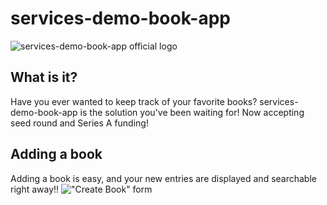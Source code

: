# services-demo-book-app
![services-demo-book-app official logo](https://user-images.githubusercontent.com/11798972/38319530-3b88f04e-37ef-11e8-9010-11b826eafef4.png)

## What is it?

Have you ever wanted to keep track of your favorite books? services-demo-book-app is the solution you've been waiting for! Now accepting seed round and Series A funding!

## Adding a book

Adding a book is easy, and your new entries are displayed and searchable right away!!
!["Create Book" form](https://cloud.githubusercontent.com/assets/4215/22151066/f3502322-dee1-11e6-9442-843bb4822b2c.png)

